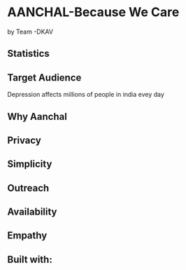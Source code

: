 # AANCHAL-Because We Care
by Team -DKAV

## Statistics
## Target Audience

Depression affects millions of people in india evey day

## Why Aanchal
## Privacy
## Simplicity
## Outreach
## Availability
## Empathy
## Built with:

